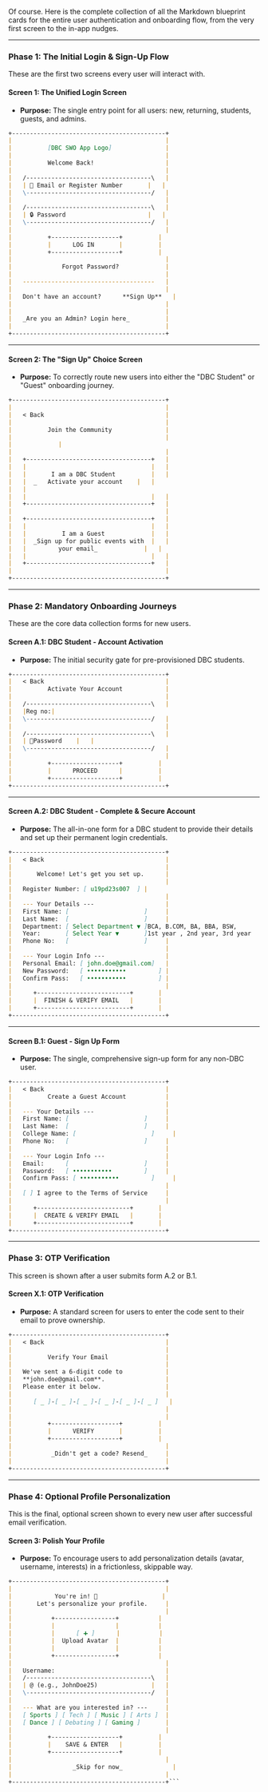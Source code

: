 Of course. Here is the complete collection of all the Markdown blueprint cards for the entire user authentication and onboarding flow, from the very first screen to the in-app nudges.

---

### **Phase 1: The Initial Login & Sign-Up Flow**

These are the first two screens every user will interact with.

#### **Screen 1: The Unified Login Screen**
*   **Purpose:** The single entry point for all users: new, returning, students, guests, and admins.

```markdown
+-------------------------------------------+
|                                           |
|          [DBC SWO App Logo]               |
|                                           |
|          Welcome Back!                    |
|                                           |
|   /-----------------------------------\   |
|   | 📧 Email or Register Number       |   |
|   \-----------------------------------/   |
|                                           |
|   /-----------------------------------\   |
|   | 🔒 Password                       |   |
|   \-----------------------------------/   |
|                                           |
|          +-------------------+          |
|          |      LOG IN       |          |
|          +-------------------+          |
|                                           |
|              Forgot Password?             |
|                                           |
|   -------------------------------------   |
|                                           |
|   Don't have an account?      **Sign Up**   |
|                                           |
|                                           |
|   _Are you an Admin? Login here_          |
|                                           |
+-------------------------------------------+
```

---

#### **Screen 2: The "Sign Up" Choice Screen**
*   **Purpose:** To correctly route new users into either the "DBC Student" or "Guest" onboarding journey.

```markdown
+-------------------------------------------+
|                                           |
|   < Back                                  |
|                                           |
|          Join the Community               |
|                                           |
|             |
|                                           |
|   +-----------------------------------+   |
|   |                                   |   |
|   |       I am a DBC Student          |   |
|   |  _   Activate your account    |   |
|   |   
|   |                                   |   |
|   +-----------------------------------+   |
|                                           |
|   +-----------------------------------+   |
|   |                                   |   |
|   |          I am a Guest             |   |
|   |  _Sign up for public events with  |   |
|   |         your email_             |   |
|   |                                   |   |
|   +-----------------------------------+   |
|                                           |
+-------------------------------------------+
```

---
### **Phase 2: Mandatory Onboarding Journeys**

These are the core data collection forms for new users.

#### **Screen A.1: DBC Student - Account Activation**
*   **Purpose:** The initial security gate for pre-provisioned DBC students.

```markdown
+-------------------------------------------+
|   < Back                                  |
|          Activate Your Account            |
|                                           |
|   /-----------------------------------\   |
|   |Reg no:|
|   \-----------------------------------/   |
|                                           |
|   /-----------------------------------\   |
|   | 🔑Password    |   |
|   \-----------------------------------/   |
|                                           |
|          +-------------------+          |
|          |      PROCEED      |          |
|          +-------------------+          |
+-------------------------------------------+
```
---

#### **Screen A.2: DBC Student - Complete & Secure Account**
*   **Purpose:** The all-in-one form for a DBC student to provide their details and set up their permanent login credentials.

```markdown
+-------------------------------------------+
|   < Back                                  |
|                                           |
|       Welcome! Let's get you set up.      |
|                                           |
|   Register Number: [ u19pd23s007  ] |
|                                           |
|   --- Your Details ---                    |
|   First Name: [                     ]     |
|   Last Name:  [                     ]     |
|   Department: [ Select Department ▼ ]BCA, B.COM, BA, BBA, BSW,      |
|   Year:       [ Select Year ▼       ]1st year , 2nd year, 3rd year   |
|   Phone No:   [                     ]     |
|                                           |
|   --- Your Login Info ---                 |
|   Personal Email: [ john.doe@gmail.com]   |
|   New Password:   [ •••••••••••         ] |
|   Confirm Pass:   [ •••••••••••         ] |
|                                           |
|      +--------------------------+       |
|      |  FINISH & VERIFY EMAIL   |       |
|      +--------------------------+       |
+-------------------------------------------+
```
---

#### **Screen B.1: Guest - Sign Up Form**
*   **Purpose:** The single, comprehensive sign-up form for any non-DBC user.

```markdown
+-------------------------------------------+
|   < Back                                  |
|          Create a Guest Account           |
|                                           |
|   --- Your Details ---                    |
|   First Name: [                     ]     |
|   Last Name:  [                     ]     |
|   College Name: [                     ]     |
|   Phone No:   [                     ]     |
|                                           |
|   --- Your Login Info ---                 |
|   Email:      [                     ]     |
|   Password:   [ •••••••••••         ]     |
|   Confirm Pass: [ •••••••••••         ]     |
|                                           |
|   [ ] I agree to the Terms of Service     |
|                                           |
|      +--------------------------+       |
|      |  CREATE & VERIFY EMAIL   |       |
|      +--------------------------+       |
+-------------------------------------------+
```
---

### **Phase 3: OTP Verification**

This screen is shown after a user submits form A.2 or B.1.

#### **Screen X.1: OTP Verification**
*   **Purpose:** A standard screen for users to enter the code sent to their email to prove ownership.

```markdown
+-------------------------------------------+
|   < Back                                  |
|                                           |
|          Verify Your Email                |
|                                           |
|   We've sent a 6-digit code to            |
|   **john.doe@gmail.com**.                 |
|   Please enter it below.                  |
|                                           |
|      [ _ ]-[ _ ]-[ _ ]-[ _ ]-[ _ ]-[ _ ]   |
|                                           |
|                                           |
|          +-------------------+          |
|          |      VERIFY       |          |
|          +-------------------+          |
|                                           |
|           _Didn't get a code? Resend_     |
|                                           |
+-------------------------------------------+
```
---

### **Phase 4: Optional Profile Personalization**

This is the final, optional screen shown to every new user after successful email verification.

#### **Screen 3: Polish Your Profile**
*   **Purpose:** To encourage users to add personalization details (avatar, username, interests) in a frictionless, skippable way.

```markdown
+-------------------------------------------+
|                                           |
|            You're in! 🎉                  |
|       Let's personalize your profile.     |
|                                           |
|           +-----------------+           |
|           |                 |           |
|           |      [ ➕ ]      |           |
|           |  Upload Avatar  |           |
|           |                 |           |
|           +-----------------+           |
|                                           |
|   Username:                               |
|   /-----------------------------------\   |
|   | @ (e.g., JohnDoe25)               |   |
|   \-----------------------------------/   |
|                                           |
|   --- What are you interested in? ---     |
|   [ Sports ] [ Tech ] [ Music ] [ Arts ]  |
|   [ Dance ] [ Debating ] [ Gaming ]       |
|                                           |
|          +-------------------+          |
|          |    SAVE & ENTER   |          |
|          +-------------------+          |
|                                           |
|                 _Skip for now_              |
|                                           |
+-------------------------------------------+```